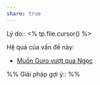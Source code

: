 ```yaml
---
share: true
---
```

Lý do:: <% tp.file.cursor() %>

Hệ quả của vấn đề này:
- [Muốn Guro vượt qua Ngọc](./Mu%E1%BB%91n%20Guro%20v%C6%B0%E1%BB%A3t%20qua%20Ng%E1%BB%8Dc.md)


%%
Giải pháp gợi ý:: 
%%


